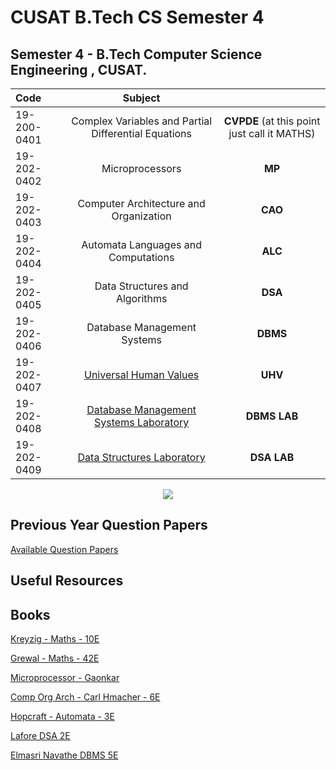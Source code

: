 
# CUSAT B.Tech CS Semester 4
Semester 4 - B.Tech Computer Science Engineering , CUSAT.
---
<div align="center">  
  
| Code |  Subject | |
|:--|:---:|:---:|
| 19-200-0401 | Complex Variables and Partial Differential Equations  | **CVPDE** (at this point just call it MATHS)
| 19-202-0402| Microprocessors| **MP**
| 19-202-0403 | Computer Architecture and Organization|**CAO**
| 19-202-0404 | Automata Languages and Computations|**ALC**
| 19-202-0405 | Data Structures and Algorithms|**DSA**
| 19-202-0406| Database Management Systems |**DBMS**
| 19-202-0407 | [Universal Human Values]()|**UHV**
| 19-202-0408 | [Database Management Systems Laboratory ](/408-dbms-lab/408-dbms-lab.md)|**DBMS LAB**
| 19-202-0409 | [Data Structures Laboratory](/409-dsa-lab/409-dsa-lab.md)|**DSA LAB**
  
  <img src="https://imgpile.com/images/h1SSCS.png">

</div>


## Previous Year Question Papers

[Available Question Papers](https://github.com/nlkguy/cusat-cs-s4/blob/main/s4-question-papers.md)


## Useful Resources

## Books

[Kreyzig - Maths - 10E](https://wp.kntu.ac.ir/dfard/ebook/em/Advanced%20Engineering%20Mathematics%2010th%20Edition.pdf)

[Grewal - Maths - 42E](https://ia801706.us.archive.org/20/items/higher-engineering-mathematics-bs-grewal/Higher%20Engineering%20Mathematics%20BS%20Grewal.pdf)

[Microprocessor - Gaonkar](https://www.pdfdrive.com/microprocessor-architecture-programming-and-applications-with-the-8085-d176171206.html)

[Comp Org Arch - Carl Hmacher - 6E](https://doc.lagout.org/science/0_Computer%20Science/8_Electronics%20%26%20Robotics/Magazines/Computer%20Organization%20and%20Embedded%20Systems.pdf)

[Hopcraft - Automata - 3E](https://e.famnit.upr.si/pluginfile.php/636821/mod_page/content/8/Automata.pdf)

[Lafore DSA 2E](https://everythingcomputerscience.com/books/schoolboek-data_structures_and_algorithms_in_java.pdf)

[Elmasri Navathe DBMS 5E](https://people.inf.elte.hu/kiss/DB/fundamentals-of-database-systems.pdf)

[]()
